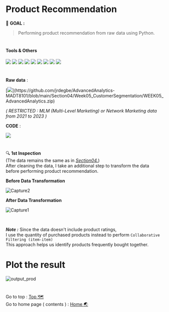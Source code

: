 # Product Recommendation
:round_pushpin: **GOAL :**
> Performing product recommendation from raw data using Python.

# <h4>Tools & Others</h4>

[![](https://img.shields.io/badge/code-python3.10-green?style=f?style=flat-square&logo=python&logoColor=white&color=2bbc8a)](https://www.python.org/)
[![](https://img.shields.io/badge/tools-jupyter-orange?style=f?style=flat-square&logo=jupyter&logoColor=white)](https://jupyter.org/)
[![](https://img.shields.io/badge/tools-VSCode-blue?style=f?style=flat-square&logo=visualstudiocode&logoColor=white)](https://code.visualstudio.com/)
[![](https://img.shields.io/badge/tools-Pandas-green?style=f?style=flat-square&logo=pandas&logoColor=white&color=2bbc8a)](https://pandas.pydata.org/)
[![](https://img.shields.io/badge/tools-scipy-green?style=f?style=flat-square&logo=scikitlearn&logoColor=white&color=2bbc8a)](https://scikit-learn.org/stable/)
[![](https://img.shields.io/badge/ML-Collaborative_Filtering-green?style=f?style=flat-square&logo=scikitlearn&logoColor=white&color=2bbc8a)](https://scikit-learn.org/stable/)
[![](https://img.shields.io/badge/OS-Mac-green?style=f?style=flat-square&logo=macos&logoColor=white)](https://www.apple.com/macos/ventura/)
[![](https://img.shields.io/badge/OS-Windows-green?style=f?style=flat-square&logo=windows&logoColor=white)](https://www.microsoft.com/)
[![](https://img.shields.io/badge/Git_Update-25_Jul_2023-brightgreen?style=f?style=flat-square&logo=github&logoColor=white)](https://github.com/)

#
**Raw data** : <br>

[![](https://img.shields.io/badge/Git-.CSV-rgb(208,211,212)?style=f?style=flat-square&logo=github&logoColor=white)](https://github.com/jrdegbe/AdvancedAnalytics-MADT8101/blob/main/Section04/Week05_CustomerSegmentation/WEEK05_AdvancedAnalytics.zip)

*( RESTRICTED : MLM (Multi-Level Marketing) or Network Marketing data from 2021 to 2023 )*

**CODE** : <br>

[![](https://colab.research.google.com/assets/colab-badge.svg)](https://colab.research.google.com/github/jrdegbe/AdvancedAnalytics-MADT8101/blob/main/Section04/Product%20recommendation/ProductRecommand.ipynb)

#

:mag: **1st Inspection** <br>
(The data remains the same as in [*Section04.*](https://github.com/jrdegbe/AdvancedAnalytics-MADT8101/blob/main/Section04/Week05_CustomerSegmentation/WEEK05_AdvancedAnalytics.zip)) <br>
After cleaning the data, I take an additional step to transform the data before performing product recommendation. <br>

**Before Data Transformation**

![Capture2](https://github.com/jrdegbe/AdvancedAnalytics-MADT8101/assets/118663358/bd19926a-6947-40a0-9bfd-c0aa56142aa9)

**After Data Transformation**

![Capture1](https://github.com/jrdegbe/AdvancedAnalytics-MADT8101/assets/118663358/d982670c-42b0-47b7-b2be-e1aae4f35720)

<br>

***Note :*** Since the data doesn't include product ratings, <br>
I use the quantity of purchased products instead to perform ```Collaborative Filtering (item-item)``` <br>
This approach helps us identify products frequently bought together.
<br>

# Plot the result

![output_prod](https://github.com/jrdegbe/AdvancedAnalytics-MADT8101/assets/118663358/73a15468-b4b4-40ba-9b07-c5fd47873420)


#
Go to top : [Top :world_map:](https://github.com/jrdegbe/AdvancedAnalytics-MADT8101/blob/main/Section04/Product%20recommendation/week05PR.md#product-recommendation) <br>
Go to home page ( contents ) : 
[Home :earth_asia:](https://github.com/jrdegbe/AdvancedAnalytics-MADT8101#advancedanalytics-madt8101)
